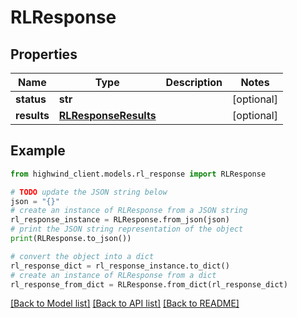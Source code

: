 # RLResponse


## Properties

Name | Type | Description | Notes
------------ | ------------- | ------------- | -------------
**status** | **str** |  | [optional] 
**results** | [**RLResponseResults**](RLResponseResults.md) |  | [optional] 

## Example

```python
from highwind_client.models.rl_response import RLResponse

# TODO update the JSON string below
json = "{}"
# create an instance of RLResponse from a JSON string
rl_response_instance = RLResponse.from_json(json)
# print the JSON string representation of the object
print(RLResponse.to_json())

# convert the object into a dict
rl_response_dict = rl_response_instance.to_dict()
# create an instance of RLResponse from a dict
rl_response_from_dict = RLResponse.from_dict(rl_response_dict)
```
[[Back to Model list]](../README.md#documentation-for-models) [[Back to API list]](../README.md#documentation-for-api-endpoints) [[Back to README]](../README.md)


